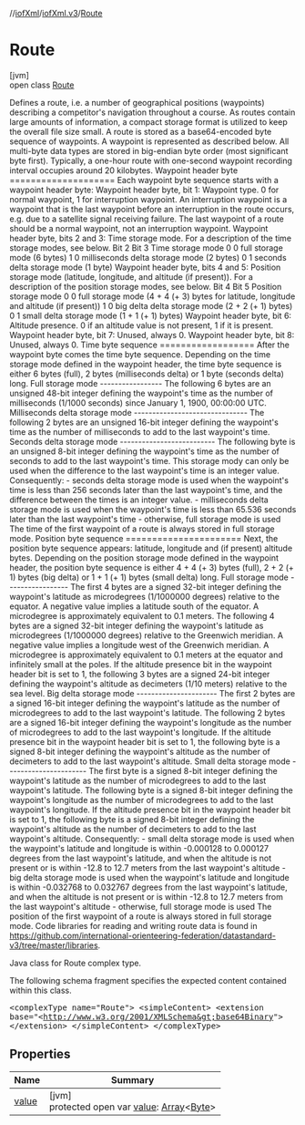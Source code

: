 //[iofXml](../../../index.md)/[iofXml.v3](../index.md)/[Route](index.md)

# Route

[jvm]\
open class [Route](index.md)

Defines a route, i.e. a number of geographical positions (waypoints) describing a competitor's navigation throughout a course. As routes contain large amounts of information, a compact storage format is utilized to keep the overall file size small. A route is stored as a base64-encoded byte sequence of waypoints. A waypoint is represented as described below. All multi-byte data types are stored in big-endian byte order (most significant byte first). Typically, a one-hour route with one-second waypoint recording interval occupies around 20 kilobytes. Waypoint header byte ==================== Each waypoint byte sequence starts with a waypoint header byte: Waypoint header byte, bit 1: Waypoint type. 0 for normal waypoint, 1 for interruption waypoint. An interruption waypoint is a waypoint that is the last waypoint before an interruption in the route occurs, e.g. due to a satellite signal receiving failure. The last waypoint of a route should be a normal waypoint, not an interruption waypoint. Waypoint header byte, bits 2 and 3: Time storage mode. For a description of the time storage modes, see below. Bit 2 Bit 3 Time storage mode 0 0 full storage mode (6 bytes) 1 0 milliseconds delta storage mode (2 bytes) 0 1 seconds delta storage mode (1 byte) Waypoint header byte, bits 4 and 5: Position storage mode (latitude, longitude, and altitude (if present)). For a description of the position storage modes, see below. Bit 4 Bit 5 Position storage mode 0 0 full storage mode (4 + 4 (+ 3) bytes for latitude, longitude and altitude (if present)) 1 0 big delta delta storage mode (2 + 2 (+ 1) bytes) 0 1 small delta storage mode (1 + 1 (+ 1) bytes) Waypoint header byte, bit 6: Altitude presence. 0 if an altitude value is not present, 1 if it is present. Waypoint header byte, bit 7: Unused, always 0. Waypoint header byte, bit 8: Unused, always 0. Time byte sequence ================== After the waypoint byte comes the time byte sequence. Depending on the time storage mode defined in the waypoint header, the time byte sequence is either 6 bytes (full), 2 bytes (milliseconds delta) or 1 byte (seconds delta) long. Full storage mode ----------------- The following 6 bytes are an unsigned 48-bit integer defining the waypoint's time as the number of milliseconds (1/1000 seconds) since January 1, 1900, 00:00:00 UTC. Milliseconds delta storage mode ------------------------------- The following 2 bytes are an unsigned 16-bit integer defining the waypoint's time as the number of milliseconds to add to the last waypoint's time. Seconds delta storage mode -------------------------- The following byte is an unsigned 8-bit integer defining the waypoint's time as the number of seconds to add to the last waypoint's time. This storage mody can only be used when the difference to the last waypoint's time is an integer value. Consequently: - seconds delta storage mode is used when the waypoint's time is less than 256 seconds later than the last waypoint's time, and the difference between the times is an integer value. - milliseconds delta storage mode is used when the waypoint's time is less than 65.536 seconds later than the last waypoint's time - otherwise, full storage mode is used The time of the first waypoint of a route is always stored in full storage mode. Position byte sequence ====================== Next, the position byte sequence appears: latitude, longitude and (if present) altitude bytes. Depending on the position storage mode defined in the waypoint header, the position byte sequence is either 4 + 4 (+ 3) bytes (full), 2 + 2 (+ 1) bytes (big delta) or 1 + 1 (+ 1) bytes (small delta) long. Full storage mode ----------------- The first 4 bytes are a signed 32-bit integer defining the waypoint's latitude as microdegrees (1/1000000 degrees) relative to the equator. A negative value implies a latitude south of the equator. A microdegree is approximately equivalent to 0.1 meters. The following 4 bytes are a signed 32-bit integer defining the waypoint's latitude as microdegrees (1/1000000 degrees) relative to the Greenwich meridian. A negative value implies a longitude west of the Greenwich meridian. A microdegree is approximately equivalent to 0.1 meters at the equator and infinitely small at the poles. If the altitude presence bit in the waypoint header bit is set to 1, the following 3 bytes are a signed 24-bit integer defining the waypoint's altitude as decimeters (1/10 meters) relative to the sea level. Big delta storage mode ---------------------- The first 2 bytes are a signed 16-bit integer defining the waypoint's latitude as the number of microdegrees to add to the last waypoint's latitude. The following 2 bytes are a signed 16-bit integer defining the waypoint's longitude as the number of microdegrees to add to the last waypoint's longitude. If the altitude presence bit in the waypoint header bit is set to 1, the following byte is a signed 8-bit integer defining the waypoint's altitude as the number of decimeters to add to the last waypoint's altitude. Small delta storage mode ---------------------- The first byte is a signed 8-bit integer defining the waypoint's latitude as the number of microdegrees to add to the last waypoint's latitude. The following byte is a signed 8-bit integer defining the waypoint's longitude as the number of microdegrees to add to the last waypoint's longitude. If the altitude presence bit in the waypoint header bit is set to 1, the following byte is a signed 8-bit integer defining the waypoint's altitude as the number of decimeters to add to the last waypoint's altitude. Consequently: - small delta storage mode is used when the waypoint's latitude and longitude is within -0.000128 to 0.000127 degrees from the last waypoint's latitude, and when the altitude is not present or is within -12.8 to 12.7 meters from the last waypoint's altitude - big delta storage mode is used when the waypoint's latitude and longitude is within -0.032768 to 0.032767 degrees from the last waypoint's latitude, and when the altitude is not present or is within -12.8 to 12.7 meters from the last waypoint's altitude - otherwise, full storage mode is used The position of the first waypoint of a route is always stored in full storage mode. Code libraries for reading and writing route data is found in https://github.com/international-orienteering-federation/datastandard-v3/tree/master/libraries. <p>Java class for Route complex type. <p>The following schema fragment specifies the expected content contained within this class. <pre> &lt;complexType name="Route"&gt; &lt;simpleContent&gt; &lt;extension base="&lt;http://www.w3.org/2001/XMLSchema&gt;base64Binary"&gt; &lt;/extension&gt; &lt;/simpleContent&gt; &lt;/complexType&gt; </pre>

## Properties

| Name | Summary |
|---|---|
| [value](value.md) | [jvm]<br>protected open var [value](value.md): [Array](https://kotlinlang.org/api/latest/jvm/stdlib/kotlin/-array/index.html)<[Byte](https://kotlinlang.org/api/latest/jvm/stdlib/kotlin/-byte/index.html)> |
